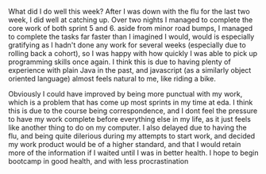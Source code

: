 What did I do well this week? After I was down with the flu for the last two week, I did well at catching up. Over two nights I managed to complete the core work of both sprint 5 and 6. aside from minor road bumps, I managed to complete the tasks far faster than I imagined I would, would is especially gratifying as I hadn't done any work for several weeks (especially due to rolling back a cohort), so I was happy with how quickly I was able to pick up programming skills once again. I think this is due to having plenty of experience with plain Java in the past, and javascript (as a similarly object oriented language) almost feels natural to me, like riding a bike. 

Obviously I could have improved by being more punctual with my work, which is a problem that has come up most sprints in my time at eda. I think this is due to the course being correspondence, and I dont feel the pressure to have my work complete before everything else in my life, as it just feels like another thing to do on my computer. I also delayed due to having the flu, and being quite dilerious during my attempts to start work, and decided my work product would be of a higher standard, and that I would retain more of the information if I waited until I was in better health. 
I hope to begin bootcamp in good health, and with less procrastination